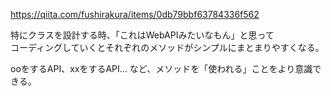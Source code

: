 https://qiita.com/fushirakura/items/0db79bbf63784336f562

特にクラスを設計する時、「これはWebAPIみたいなもん」と思って  
コーディングしていくとそれぞれのメソッドがシンプルにまとまりやすくなる。

ooをするAPI、xxをするAPI... など、メソッドを「使われる」ことをより意識できる。